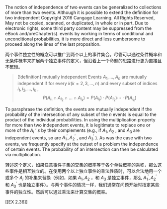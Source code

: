 
The notion of independence of two events can be generalized to collections of more than two events. Although it is possible to extend the definition for two independent Copyright 2016 Cangage Learning. All Rights Reserved, May not be copied, scanned, or duplicated, in whole or in part. Due to electronic rights, some third party content may be suppressed from the eBook and/oreChapter(s). events by working in terms of conditional and unconditional probabilities, it is more direct and less cumbersome to proceed along the lines of the last proposition.

两个事件独立性的概念可以推广到两个以上的事件集合。尽管可以通过条件概率和无条件概率来扩展两个独立事件的定义，但沿着上一个命题的思路进行更为直接且不繁琐。

> [!definition] mutually independent
> Events ${A}_{1},\ldots ,{A}_{n}$ are mutually independent if for every $k\left( {k = 2,3,\ldots ,n}\right)$ and every subset of indices ${i}_{1},{i}_{2},\ldots ,{i}_{k}$ ,
> $$P\left( {{A}_{{i}_{1}} \cap {A}_{{i}_{2}} \cap \ldots \cap {A}_{{i}_{k}}}\right) = P\left( {A}_{{i}_{1}}\right) \cdot P\left( {A}_{{i}_{2}}\right) \cdots \cdot P\left( {A}_{{i}_{k}}\right)$$

To paraphrase the definition, the events are mutually independent if the probability of the intersection of any subset of the $n$ events is equal to the product of the individual probabilities. In using the multiplication property for more than two independent events, it is legitimate to replace one or more of the ${A}_{i}$ &rsquo; $s$ by their complements (e.g., if ${A}_{1},{A}_{2}$ , and ${A}_{3}$ are independent events, so are ${A}_{1}^{\prime },{A}_{2}^{\prime }$ , and ${A}_{3}^{\prime }$ ). As was the case with two events, we frequently specify at the outset of a problem the independence of certain events. The probability of an intersection can then be calculated via multiplication.

转述这个定义，如果任意事件子集的交集的概率等于各个单独概率的乘积，那么这些事件是相互独立的。在使用两个以上独立事件的乘法性质时，可以合法地用一个或多个 ${A}_{i}$ 的补集来替换（例如，如果 ${A}_{1},{A}_{2}$ ，和 ${A}_{3}$ 是独立事件，那么 ${A}_{1}^{\prime },{A}_{2}^{\prime }$ 和 ${A}_{3}^{\prime }$ 也是独立事件）。与两个事件的情况一样，我们通常在问题开始时指定某些事件的独立性。然后可以通过乘法来计算交集的概率。

[[EX 2.36]]